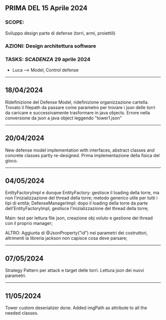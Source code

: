 ## PRIMA DEL 15 Aprile 2024
### SCOPE: 
Sviluppo design parte di defense (torri, armi, proiettili)
### AZIONI: Design architettura software
### TASKS:  _SCADENZA_ 29 aprile 2024
- Luca --> Model, Control defense

---------

## 18/04/2024
Ridefinizione del Defense Model, ridefinizione organizzazione cartella.
Trovato il filepath da passare come parametro per trovare i json delle torri da caricare e successivamente trasformare in java objects.
Errore nella conversione da json a java object leggendo "tower1.json"

---------

## 20/04/2024
New defense model implementation with interfaces, abstract classes and concrete classes partly re-designed.
Prima implementazione della fisica del gioco.

---------

## 04/05/2024

EntityFactoryImpl e dunque EntityFactory:
	gestisce il loading della torre, ma non l'inizializzazione del thread della torre;
	metodo generico utile per tutti i tipi di entità;
DefenseManagerImpl:
	dopo il loading della torre da parte dell'EntityFactoryImpl, gestisce l'inizializzazione del thread della torre;
	
Main:
	test per lettura file json, creazione obj voluto e gestione dei thread con il proprio manager;
	
ALTRO:
	Aggiunta di @JsonProperty("id") nei parametri dei costruttori, altrimenti la libreria jackson non capisce cosa deve parsare;

---------

## 07/05/2024

Strategy Pattern per attack e target delle torri.
Lettura json dei nuovi parametri.

---------

## 11/05/2024

Tower custom deserializer done.
Added imgPath as attribute to all the needed classes.